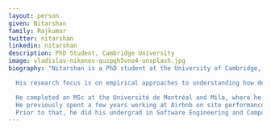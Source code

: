 ```yaml
---
layout: person
given: Nitarshan
family: Rajkumar
twitter: nitarshan
linkedin: nitarshan
description: PhD Student, Cambridge University
image: vladislav-nikonov-quzpqh5vno4-unsplash.jpg
biography: "Nitarshan is a PhD student at the University of Cambridge, where he is advised by Ferenc Huszár and David Krueger, and generously funded by a scholarship from Twitter.

  His research focus is on empirical approaches to understanding how deep learning works, especially at scale, and he is also interested in policy considerations for the responsible development of AGI.

  He completed an MSc at the Université de Montréal and Mila, where he was advised by Laurent Charlin and worked at the intersection of self-supervised learning and deep reinforcement learning.
  He previously spent a few years working at Airbnb on site performance and anti-fraud initiatives.
  Prior to that, he did his undergrad in Software Engineering and Computer Science at the University of Waterloo, where he had the opportunity to study on exchange at the Hong Kong University of Science and Technology, and to work at startups in Toronto and San Francisco as well as a financial services firm in New York."
---
```

